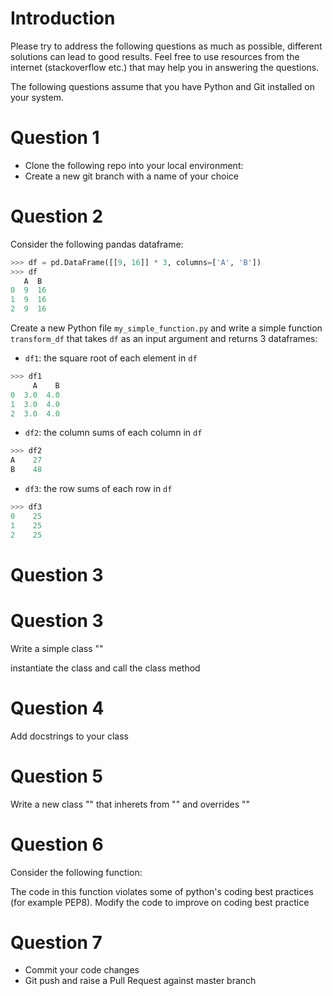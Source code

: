 # Introduction
Please try to address the following questions as much as possible, different solutions can lead to good results. Feel free to use resources from the internet (stackoverflow etc.) that may help you in answering the questions. 

The following questions assume that you have Python and Git installed on your system.

# Question 1
- Clone the following repo into your local environment: 
- Create a new git branch with a name of your choice

# Question 2 
Consider the following pandas dataframe:

```Python
>>> df = pd.DataFrame([[9, 16]] * 3, columns=['A', 'B'])
>>> df
   A  B
0  9  16
1  9  16
2  9  16
```
Create a new Python file `my_simple_function.py` and write a simple function `transform_df` that takes `df` as an input argument and returns 3 dataframes:

- `df1`: the square root of each element in `df`

```Python
>>> df1
     A    B
0  3.0  4.0
1  3.0  4.0
2  3.0  4.0
```
- `df2`: the column sums of each column in `df`

```Python
>>> df2
A    27
B    48
```

- `df3`: the row sums of each row in `df`

```Python
>>> df3
0    25
1    25
2    25
```

# Question 3

# Question 3
Write a simple class ""

instantiate the class and call the class method

# Question 4
Add docstrings to your class

# Question 5
Write a new class "" that inherets from "" and overrides ""

# Question 6
Consider the following function:

The code in this function violates some of python's coding best practices (for example PEP8). Modify the code to improve on coding best practice   

# Question 7
- Commit your code changes 
- Git push and raise a Pull Request against master branch 

